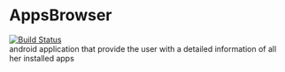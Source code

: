 # AppsBrowser
[![Build Status](https://travis-ci.org/AlonDiskin/AppsBrowser.svg?branch=browser%2Flist-apps)](https://travis-ci.org/AlonDiskin/AppsBrowser)  
android application that provide the user with a detailed information of all her installed apps 
